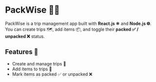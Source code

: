 # PackWise 🎒✨

PackWise is a trip management app built with **React.js ⚛️** and **Node.js 🌐**.  
You can create trips 🗺️, add items 📦, and toggle their **packed ✅ / unpacked ❌** status.

## Features 🚀
- Create and manage trips 🧳  
- Add items to trips 📝  
- Mark items as packed ✅ or unpacked ❌  

